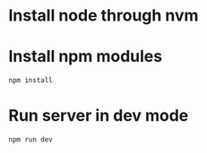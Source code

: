 # Install node through nvm
# Install npm modules
```
npm install
```
# Run server in dev mode
```
npm run dev
```
